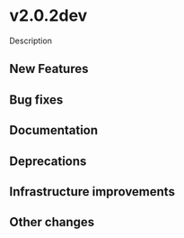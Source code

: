 # v2.0.2dev

Description

## New Features

## Bug fixes

## Documentation 

## Deprecations

## Infrastructure improvements

## Other changes
